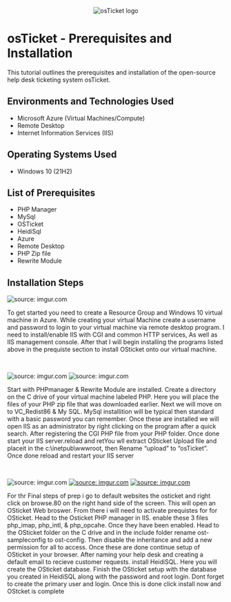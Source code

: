 <p align="center">
<img src="https://i.imgur.com/Clzj7Xs.png" alt="osTicket logo"/>
</p>

<h1>osTicket - Prerequisites and Installation</h1>
This tutorial outlines the prerequisites and installation of the open-source help desk ticketing system osTicket.<br />


<h2>Environments and Technologies Used</h2>

- Microsoft Azure (Virtual Machines/Compute)
- Remote Desktop
- Internet Information Services (IIS)

<h2>Operating Systems Used </h2>

- Windows 10</b> (21H2)

<h2>List of Prerequisites</h2>

- PHP Manager
- MySql 
- OSTicket
- HeidiSql
- Azure
- Remote Desktop
- PHP Zip file
- Rewrite Module

<h2>Installation Steps</h2>

<p>
<img <a href="https://imgur.com/wahYFhz"><img src="https://i.imgur.com/wahYFhz.png" title="source: imgur.com" />
</p>
<p>
To get started you need to create a Resource Group and Windows 10 virtual machine in Azure.  While creating your virtual Machine create a username and password to login to your virtual machine via remote desktop program.   I need to install/enable IIS with CGI and common HTTP services, As well as IIS management console.  After that I will begin installing the programs listed above in the prequiste section to install OSticket onto our virtual machine. 
</p>
<br />

<p>
<img <a href="https://imgur.com/HSLmzJK"><img src="https://i.imgur.com/HSLmzJK.png" title="source: imgur.com" /></a>
<img <a href="https://imgur.com/LFPBJSZ"><img src="https://i.imgur.com/LFPBJSZ.png" title="source: imgur.com" /></a>
</p>
<p>
Start with  PHPmanager & Rewrite Module are installed.  Create a directory on the C drive of your virtual machine labeled PHP.  Here you will place the files of your PHP zip file that was downloaded earlier. Next we will move on to VC_Redist86 & My SQL.  MySql installition will be typical then standard with a basic password you can remember.  Once these are installed we will open IIS as an administrator by right clicking on the program after a quick search. After registering the CGI PHP file from your PHP folder.  Once done start your IIS server.reload and retYou wll extract OSticket Upload file and placeit in the c:\inetpub\wwwroot, then Rename “upload” to “osTicket”.  Once done reload and restart your IIS server</p>
<br />

<p>
<img <a href="https://imgur.com/JDBgfUN"><img src="https://i.imgur.com/JDBgfUN.png" title="source: imgur.com" /></a>
<a href="https://imgur.com/iopqXXp"><img src="https://i.imgur.com/iopqXXp.png" title="source: imgur.com" /></a>
<a href="https://imgur.com/BRVT5nZ"><img src="https://i.imgur.com/BRVT5nZ.png" title="source: imgur.com" /></a>
</p>
<p>
For thr Final steps of prep i go to default websites the osticket and right click on browse.80 on the right hand side of the screen.  This will open an OSticket Web broswer.  From there i will need to activate prequistes for for OSticket.  Head to the Osticket PHP manager in IIS.  enable these 3 files php_imap, php_intl, & php_opcahe.  Once they have been enabled.  Head to the OSticket folder on the C drive and in the include folder rename ost-sampleconfig to ost-config.  Then disable the inheritance and add a new permission for all to access.  Once these are done continue setup of OSticket in your browser.  After naming your help desk and creating a default email to recieve customer requests. install HeidiSQL.  Here you will create the OSticket database.  Finish the OSticket setup with the database you created in HeidiSQL along with the password and root login.  Dont forget to create the primary user and login.  Once this is done click install now and OStcket is complete</p>
<br />
